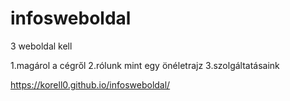 # infosweboldal


3 weboldal kell

1.magárol a cégről
2.rólunk mint egy önéletrajz
3.szolgáltatásaink

https://korell0.github.io/infosweboldal/
